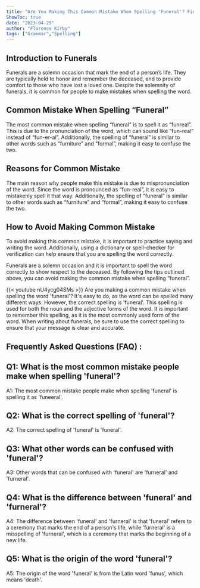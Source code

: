 ```yaml
---
title: "Are You Making This Common Mistake When Spelling 'Funeral'? Find Out Now!"
ShowToc: true 
date: "2023-04-29"
author: "Florence Kirby" 
tags: ["Grammar","Spelling"]
---
```

## Introduction to Funerals 

Funerals are a solemn occasion that mark the end of a person’s life. They are typically held to honor and remember the deceased, and to provide comfort to those who have lost a loved one. Despite the solemnity of funerals, it is common for people to make mistakes when spelling the word.

## Common Mistake When Spelling “Funeral”

The most common mistake when spelling “funeral” is to spell it as “funreal”. This is due to the pronunciation of the word, which can sound like “fun-real” instead of “fun-er-al”. Additionally, the spelling of “funeral” is similar to other words such as “furniture” and “formal”, making it easy to confuse the two.

## Reasons for Common Mistake

The main reason why people make this mistake is due to mispronunciation of the word. Since the word is pronounced as “fun-real”, it is easy to mistakenly spell it that way. Additionally, the spelling of “funeral” is similar to other words such as “furniture” and “formal”, making it easy to confuse the two.

## How to Avoid Making Common Mistake

To avoid making this common mistake, it is important to practice saying and writing the word. Additionally, using a dictionary or spell-checker for verification can help ensure that you are spelling the word correctly.

Funerals are a solemn occasion and it is important to spell the word correctly to show respect to the deceased. By following the tips outlined above, you can avoid making the common mistake when spelling “funeral”.

{{< youtube nU4ycg04SMs >}} 
Are you making a common mistake when spelling the word 'funeral'? It's easy to do, as the word can be spelled many different ways. However, the correct spelling is 'funeral'. This spelling is used for both the noun and the adjective forms of the word. It is important to remember this spelling, as it is the most commonly used form of the word. When writing about funerals, be sure to use the correct spelling to ensure that your message is clear and accurate.

## Frequently Asked Questions (FAQ) :
## Q1: What is the most common mistake people make when spelling 'funeral'?
A1: The most common mistake people make when spelling 'funeral' is spelling it as 'funeeral'. 

## Q2: What is the correct spelling of 'funeral'?
A2: The correct spelling of 'funeral' is 'funeral'. 

## Q3: What other words can be confused with 'funeral'?
A3: Other words that can be confused with 'funeral' are 'furneral' and 'furneral'. 

## Q4: What is the difference between 'funeral' and 'furneral'?
A4: The difference between 'funeral' and 'furneral' is that 'funeral' refers to a ceremony that marks the end of a person's life, while 'furneral' is a misspelling of 'furneral', which is a ceremony that marks the beginning of a new life. 

## Q5: What is the origin of the word 'funeral'?
A5: The origin of the word 'funeral' is from the Latin word 'funus', which means 'death'.





